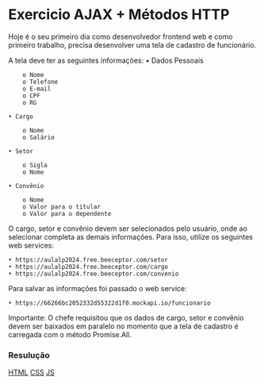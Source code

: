 # Exercicio AJAX + Métodos HTTP

Hoje é o seu primeiro dia como desenvolvedor frontend web e como primeiro
trabalho, precisa desenvolver uma tela de cadastro de funcionário.

A tela deve ter as seguintes informações:
    • Dados Pessoais

        o Nome
        o Telefone
        o E-mail
        o CPF
        o RG

    • Cargo

        o Nome
        o Salário

    • Setor

        o Sigla
        o Nome

    • Convênio

        o Nome
        o Valor para o titular
        o Valor para o dependente

O cargo, setor e convênio devem ser selecionados pelo usuário, onde ao selecionar completa as demais informações. Para isso, utilize os seguintes web services:

    • https://aulalp2024.free.beeceptor.com/setor
    • https://aulalp2024.free.beeceptor.com/cargo
    • https://aulalp2024.free.beeceptor.com/convenio


Para salvar as informações foi passado o web service:

    • https://66266bc2052332d55322d1f0.mockapi.io/funcionario

Importante: O chefe requisitou que os dados de cargo, setor e convênio devem ser baixados em paralelo no momento que a tela de cadastro é carregada com o método Promise.All.

### Resulução
[HTML](https://github.com/thaisconto/Curso-ADS/tree/main/JavaScript_Web/Listas/Lista9/exercicio.html)
[CSS](https://github.com/thaisconto/Curso-ADS/tree/main/JavaScript_Web/Listas/Lista9/exercicio.css)
[JS](https://github.com/thaisconto/Curso-ADS/tree/main/JavaScript_Web/Listas/Lista9/exercicio.js)